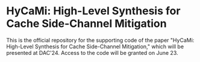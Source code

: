 # HyCaMi: High-Level Synthesis for Cache Side-Channel Mitigation
This is the official repository for the supporting code of the paper "HyCaMi: High-Level Synthesis for Cache Side-Channel Mitigation," which will be presented at DAC'24. Access to the code will be granted on June 23.
